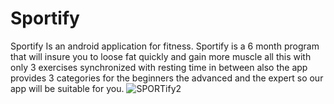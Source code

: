 # Sportify
Sportify Is an android application for fitness.
Sportify is a 6 month program that will insure you to loose fat quickly and gain more muscle all this with only 3 exercises synchronized with resting time in between also the app provides 3 categories for the beginners the advanced and the expert so our app will be suitable for you.
![SPORTify2](https://user-images.githubusercontent.com/44651085/90841421-8b2d9600-e354-11ea-9a09-c4ab8dc1cafd.png)

